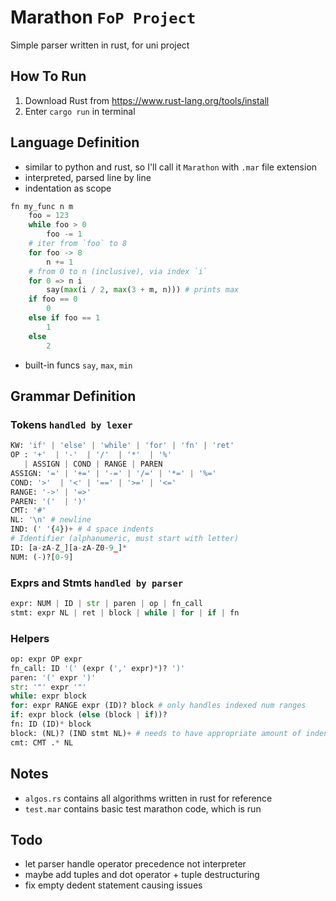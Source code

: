 # Marathon `FoP Project`
Simple parser written in rust, for uni project

## How To Run
1. Download Rust from https://www.rust-lang.org/tools/install
2. Enter `cargo run` in terminal

## Language Definition
- similar to python and rust, so  I'll call it `Marathon` with `.mar` file extension
- interpreted, parsed line by line
- indentation as scope
``` python
fn my_func n m
    foo = 123
    while foo > 0
        foo -= 1
    # iter from `foo` to 8
    for foo -> 8
        n += 1
    # from 0 to n (inclusive), via index `i`
    for 0 => n i
        say(max(i / 2, max(3 + m, n))) # prints max
    if foo == 0
        0
    else if foo == 1
        1
    else
        2
```
- built-in funcs `say`, `max`, `min`
##  Grammar Definition
### Tokens `handled by lexer`
``` py
KW: 'if' | 'else' | 'while' | 'for' | 'fn' | 'ret'
OP : '+'  | '-'  | '/'  | '*'  | '%'
   | ASSIGN | COND | RANGE | PAREN
ASSIGN: '=' | '+=' | '-=' | '/=' | '*=' | '%='
COND: '>'  | '<' | '==' | '>=' | '<=' 
RANGE: '->' | '=>'
PAREN: '('  | ')'
CMT: '#'
NL: '\n' # newline
IND: (' '{4})+ # 4 space indents
# Identifier (alphanumeric, must start with letter)
ID: [a-zA-Z_][a-zA-Z0-9_]* 
NUM: (-)?[0-9]
```
### Exprs and Stmts `handled by parser`
``` py
expr: NUM | ID | str | paren | op | fn_call
stmt: expr NL | ret | block | while | for | if | fn
```
### Helpers
``` py
op: expr OP expr
fn_call: ID '(' (expr (',' expr)*)? ')'
paren: '(' expr ')'
str: '"' expr '"'
while: expr block
for: expr RANGE expr (ID)? block # only handles indexed num ranges
if: expr block (else (block | if))? 
fn: ID (ID)* block 
block: (NL)? (IND stmt NL)+ # needs to have appropriate amount of indents
cmt: CMT .* NL 
```
## Notes
- `algos.rs` contains all algorithms written in rust for reference
- `test.mar` contains basic test marathon code, which is run
## Todo
- let parser handle operator precedence not interpreter
- maybe add tuples and dot operator + tuple destructuring
- fix empty dedent statement causing issues